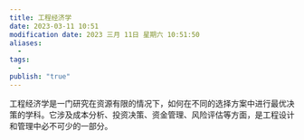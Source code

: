 ```yaml
---
title: 工程经济学
date: 2023-03-11 10:51
modification date: 2023 三月 11日 星期六 10:51:50
aliases:
  - 
tags:
  - 
publish: "true"
---
```


工程经济学是一门研究在资源有限的情况下，如何在不同的选择方案中进行最优决策的学科。它涉及成本分析、投资决策、资金管理、风险评估等方面，是工程设计和管理中必不可少的一部分。